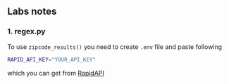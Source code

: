 ## Labs notes
### 1. regex.py
To use ``zipcode_results()`` you need to create ``.env`` file and paste following
```bash
RAPID_API_KEY="YOUR_API_KEY"
```

which you can get from [RapidAPI](https://rapidapi.com/intami-intami-default/api/polish-zip-codes1)